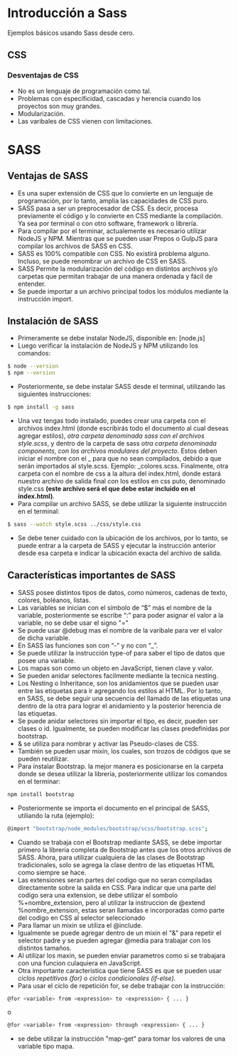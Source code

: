 # Introducción a Sass
Ejemplos básicos usando Sass desde cero.

## CSS
### Desventajas de CSS
* No es un lenguaje de programación como tal.
* Problemas con especificidad, cascadas y herencia cuando los proyectos son muy grandes.
* Modularización.
* Las varibales de CSS vienen con limitaciones.

# SASS
## Ventajas de SASS
* Es una super extensión de CSS que lo convierte en un lenguaje de programación, por lo tanto, amplia las capacidades de CSS puro.
* SASS pasa a ser un preprocesador de CSS. Es decir, procesa previamente el código y lo convierte en CSS mediante la compilación. Ya sea por terminal o con otro software, framework o librería.
* Para compilar por el terminar, actualemente es necesario utilizar NodeJS y NPM. Mientras que se pueden usar Prepos o GulpJS para compilar los archivos de SASS en CSS.
* SASS es 100% compatible con CSS. No existirá problema alguno. Incluso, se puede renombrar un archivo de CSS en SASS.
* SASS Permite la modularización del código en distintos archivos y/o carpetas que permitan trabajar de una manera ordenada y fácil de entender.
* Se puede importar a un archivo principal todos los módulos mediante la instrucción import.

## Instalación de SASS
* Primeramente se debe instalar NodeJS, disponible en: [node.js]
* Luego verificar la instalación de NodeJS y NPM utilizando los comandos:

```sh
$ node --version
$ npm --version
```

* Posteriormente, se debe instalar SASS desde el terminal, utilizando las siguientes instrucciones:

```sh
$ npm install -g sass
```

* Una vez tengas todo instalado, puedes crear una carpeta con el archivos index.html (donde escribirás todo el documento al cual deseas agregar estilos), *otra carpeta denominada sass con el archivos style.scss*, y dentro de la carpeta de sass *otra carpeta denominada components, con los archivos modulares del proyecto*. Estos deben iniciar el nombre con el _ para que no sean compilados, debido a que serán importados al style.scss. Ejemplo: _colores.scss. Finalmente, otra carpeta con el nombre de css a la altura del index.html, donde estará nuestro archivo de salida final con los estilos en css puto, denominado style.css **(este archivo será el que debe estar incluido en el index.html)**.
* Para compilar un archivo SASS, se debe utilizar la siguiente instrucción en el terminal:

```sh
$ sass --watch style.scss ../css/style.css
```

* Se debe tener cuidado con la ubicación de los archivos, por lo tanto, se puede entrar a la carpeta de SASS y ejecutar la instrucción anterior desde esa carpeta e indicar la ubicación exacta del archivo de salida. 

## Características importantes de SASS
* SASS posee distintos tipos de datos, como números, cadenas de texto, colores, boléanos, listas.
* Las variables se inician con el símbolo de “$” más el nombre de la variable, posteriormente se escribe “:” para poder asignar el valor a la variable, no se debe usar el signo "="
* Se puede usar @debug mas el nombre de la varibale para ver el valor de dicha variable.
* En SASS las funciones son con “-” y no con “_”.
* Se puede utilizar la instrucción type-of para saber el tipo de datos que posee una variable.
* Los mapas son como un objeto en JavaScript, tienen clave y valor.
* Se pueden anidar selectores facilmente mediante la tecnica nesting. 
* Los Nesting o Inheritance, son los anidamientos que se pueden usar entre las etiquetas para ir agregando los estilos al HTML. Por lo tanto, en SASS, se debe seguir una secuencia del llamado de las etiquetas una dentro de la otra para lograr el anidamiento y la posterior herencia de las etiquetas.
* Se puede anidar selectores sin importar el tipo, es decir, pueden ser clases o id. Igualmente, se pueden modificar las clases predefinidas por bootstrap.
* & se utiliza para nombrar y activar las Pseudo-clases de CSS.
* También se pueden usar mixin, los cuales, son trozos de códigos que se pueden reutilizar.
* Para instalar Bootstrap. la mejor manera es posicionarse en la carpeta donde se desea utilizar la libreria, posteriormente utilizar los comandos en el terminar:

```sh
npm install bootstrap
```

* Posteriormente se importa el documento en el principal de SASS, utiliando la ruta (ejemplo):

```sh
@import "bootstrap/node_modules/bootstrap/scss/bootstrap.scss";
```

* Cuando se trabaja con el Bootstrap mediante SASS, se debe importar primero la libreria completa de Bootstrap antes que los otros archivos de SASS.
Ahora, para utilizar cualquiera de las clases de Bootstrap tradicionales, solo se agrega la clase dentro de las etiquetas HTML como siempre se hace.
* Las extensiones seran partes del codigo que no seran compiladas directamente sobre la salida en CSS. Para indicar que una parte del codigo sera una extension, se debe utilizar el sombolo %+nombre_extension, pero al utilizar la instruccion de @extend %nombre_extension, estas seran llamadas e incorporadas como parte del codigo en CSS al selector seleccionado
* Para llamar un mixin se utiliza el @include. 
* Igualmente se puede agregar dentro de un mixin el "&" para repetir el selector padre y se pueden agregar @media para trabajar con los distintos tamaños.
* Al utilizar los maxin, se pueden enviar parametros como si se trabajara con una funcion culaquiera en JavaScript.
* Otra importante caracteristica que tiene SASS es que se pueden usar *ciclos repetitivos (for)* o *ciclos condicionales (if-else)*.
* Para usar el ciclo de repetición for, se debe trabajar con la instrucción:

```sh
@for <variable> from <expression> to <expression> { ... }
```

o


```sh
@for <variable> from <expression> through <expression> { ... }
```
* se debe utilizar la instrucción "map-get" para tomar los valores de una variable tipo mapa.




